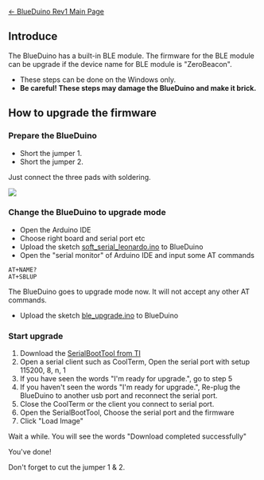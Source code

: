 [← BlueDuino Rev1 Main Page](BlueDuino_rev1.md)

## Introduce

The BlueDuino has a built-in BLE module. The firmware for the BLE module
can be upgrade if the device name for BLE module is "ZeroBeacon".

  - These steps can be done on the Windows only.
  - **Be careful\! These steps may damage the BlueDuino and make it
    brick.**

## How to upgrade the firmware

### Prepare the BlueDuino

  - Short the jumper 1.
  - Short the jumper 2.

Just connect the three pads with soldering.

<img src="https://i1.aprbrother.com/blueduino-jumper.png" />

### Change the BlueDuino to upgrade mode

  - Open the Arduino IDE
  - Choose right board and serial port etc
  - Upload the sketch
    [soft_serial_leonardo.ino](https://gist.github.com/volca/6333732)
    to BlueDuino
  - Open the "serial monitor" of Arduino IDE and input some AT commands

<!-- end list -->

    AT+NAME?
    AT+SBLUP

The BlueDuino goes to upgrade mode now. It will not accept any other AT
commands.

  - Upload the sketch
    [ble_upgrade.ino](https://gist.github.com/volca/9f8afd841ac88db4967a)
    to BlueDuino

### Start upgrade

1.  Download the [SerialBootTool from
    TI](http://processors.wiki.ti.com/images/6/64/SerialBootTool_1_3_2.zip)
2.  Open a serial client such as CoolTerm, Open the serial port with
    setup 115200, 8, n, 1
3.  If you have seen the words "I'm ready for upgrade.", go to step 5
4.  If you haven't seen the words "I'm ready for upgrade.", Re-plug the
    BlueDuino to another usb port and reconnect the serial port.
5.  Close the CoolTerm or the client you connect to serial port.
6.  Open the SerialBootTool, Choose the serial port and the firmware
7.  Click "Load Image"

Wait a while. You will see the words "Download completed successfully"

You've done\!

Don't forget to cut the jumper 1 & 2.
